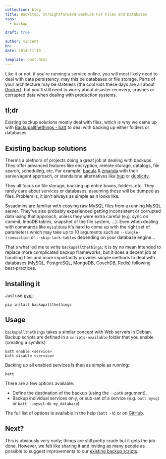 ```yaml
---
collection: blog
title: Backitup, Straightforward Backups For Files and Databases
tags:
  - backup

draft: true

author: vincent
hn:
date: 2014-11-19

template: post.html
---
```


Like it or not, if you're running a service online, you will most likely need to deal with data persistency, may this be databases or file storage. Parts of your architecture may be stateless (the cool kids these days are all about [Docker](https://docker.com)), but you'll still need to worry about disaster recovery, crashes or corrupted data when dealing with production systems.

## tl;dr

Existing backup solutions mostly deal with files, which is why we came up with [Backupallthethings - batt](https://github.com/devo-ps/backupallthethings) to deal with backing up either folders or databases.

## Existing backup solutions

There's a plethora of projects doing a great job at dealing with backups. They offer advanced features like encryption, remote storage, catalogs, file search, scheduling, etc. For example, [bacula](http://bacula.org) & [zmanda](http://zmanda.com) with their server/agent approach, or standalone alternatives like [bup](https://bup.github.io) or [duplicity](http://duplicity.nongnu.org).

They all focus on file storage, backing up entire boxes, folders, etc. They rarely care about services or databases, assuming these will be dumped as files. Problem is, it isn't always as simple as it looks like.

Sysadmins are familiar with copying raw MySQL files from a running MySQL server. They've also probably experienced getting inconsistent or corrupted data using that approach, unless they were extra careful (e.g. sync on commit, InnoDB tables, snapshot of the file system, ...). Even when dealing with commands like `mysqldump` it's hard to come up with the right set of parameters which may take up to 10 arguments such as `--single-transaction` or `--skip-lock-tables` depending on your database engine...

That's what led me to write `backupallthethings`; it is by no mean intended to replace more complicated backup frameworks, but it does a decent job at handling files and more importantly provides simple methods to deal with databases (MySQL, PostgreSQL, MongoDB, CouchDB, Redis) following best-practices.

## Installing it

Just use [pypi](https://pypi.python.org/pypi/backupallthethings):

```
pip install backupallthethings
```

## Usage

`backupallthethings` takes a similar concept with Web servers in Debian. Backup scripts are defined in a `scripts-available` folder that you enable (creating a symlink):

```
batt enable <service>
batt disable <service>
```

Backing up all enabled services is then as simple as running:

```
batt
```

There are a few options available:

- Define the destination of the backup (using the `--path` argument),
- Backup individual services only, or sub-set of a service (e.g. `batt mysql` or `batt --mysql-db my_database`)

The full list of options is available in the help (`batt -h`) or on [GitHub](https://github.com/devo-ps/backupallthethings).

## Next?

This is obviously very early; things are still pretty crude but it gets the job done. However, we felt like sharing it and inviting as many people as possible to suggest improvements to our [existing backup scripts](https://github.com/devo-ps/backupallthethings/tree/master/scripts-available).
